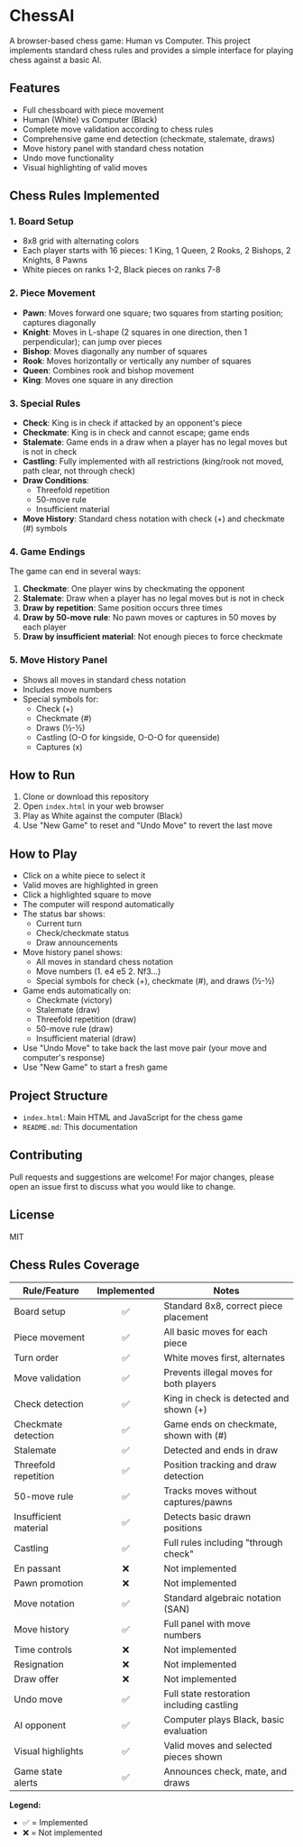 # ChessAI

A browser-based chess game: Human vs Computer. This project implements standard chess rules and provides a simple interface for playing chess against a basic AI.

## Features
- Full chessboard with piece movement
- Human (White) vs Computer (Black)
- Complete move validation according to chess rules
- Comprehensive game end detection (checkmate, stalemate, draws)
- Move history panel with standard chess notation
- Undo move functionality
- Visual highlighting of valid moves

## Chess Rules Implemented

### 1. Board Setup
- 8x8 grid with alternating colors
- Each player starts with 16 pieces: 1 King, 1 Queen, 2 Rooks, 2 Bishops, 2 Knights, 8 Pawns
- White pieces on ranks 1-2, Black pieces on ranks 7-8

### 2. Piece Movement
- **Pawn**: Moves forward one square; two squares from starting position; captures diagonally
- **Knight**: Moves in L-shape (2 squares in one direction, then 1 perpendicular); can jump over pieces
- **Bishop**: Moves diagonally any number of squares
- **Rook**: Moves horizontally or vertically any number of squares
- **Queen**: Combines rook and bishop movement
- **King**: Moves one square in any direction

### 3. Special Rules
- **Check**: King is in check if attacked by an opponent's piece
- **Checkmate**: King is in check and cannot escape; game ends
- **Stalemate**: Game ends in a draw when a player has no legal moves but is not in check
- **Castling**: Fully implemented with all restrictions (king/rook not moved, path clear, not through check)
- **Draw Conditions**: 
  - Threefold repetition
  - 50-move rule
  - Insufficient material
- **Move History**: Standard chess notation with check (+) and checkmate (#) symbols

### 4. Game Endings
The game can end in several ways:
1. **Checkmate**: One player wins by checkmating the opponent
2. **Stalemate**: Draw when a player has no legal moves but is not in check
3. **Draw by repetition**: Same position occurs three times
4. **Draw by 50-move rule**: No pawn moves or captures in 50 moves by each player
5. **Draw by insufficient material**: Not enough pieces to force checkmate

### 5. Move History Panel
- Shows all moves in standard chess notation
- Includes move numbers
- Special symbols for:
  - Check (+)
  - Checkmate (#)
  - Draws (½-½)
  - Castling (O-O for kingside, O-O-O for queenside)
  - Captures (x)

## How to Run

1. Clone or download this repository
2. Open `index.html` in your web browser
3. Play as White against the computer (Black)
4. Use "New Game" to reset and "Undo Move" to revert the last move

## How to Play
- Click on a white piece to select it
- Valid moves are highlighted in green
- Click a highlighted square to move
- The computer will respond automatically
- The status bar shows:
  - Current turn
  - Check/checkmate status
  - Draw announcements
- Move history panel shows:
  - All moves in standard chess notation
  - Move numbers (1. e4 e5 2. Nf3...)
  - Special symbols for check (+), checkmate (#), and draws (½-½)
- Game ends automatically on:
  - Checkmate (victory)
  - Stalemate (draw)
  - Threefold repetition (draw)
  - 50-move rule (draw)
  - Insufficient material (draw)
- Use "Undo Move" to take back the last move pair (your move and computer's response)
- Use "New Game" to start a fresh game

## Project Structure
- `index.html`: Main HTML and JavaScript for the chess game
- `README.md`: This documentation

## Contributing
Pull requests and suggestions are welcome! For major changes, please open an issue first to discuss what you would like to change.

## License
MIT

## Chess Rules Coverage

| Rule/Feature           | Implemented | Notes |
|------------------------|:-----------:|-------|
| Board setup            |     ✅      | Standard 8x8, correct piece placement |
| Piece movement         |     ✅      | All basic moves for each piece |
| Turn order             |     ✅      | White moves first, alternates |
| Move validation        |     ✅      | Prevents illegal moves for both players |
| Check detection        |     ✅      | King in check is detected and shown (+) |
| Checkmate detection    |     ✅      | Game ends on checkmate, shown with (#) |
| Stalemate             |     ✅      | Detected and ends in draw |
| Threefold repetition  |     ✅      | Position tracking and draw detection |
| 50-move rule          |     ✅      | Tracks moves without captures/pawns |
| Insufficient material |     ✅      | Detects basic drawn positions |
| Castling              |     ✅      | Full rules including "through check" |
| En passant            |     ❌      | Not implemented |
| Pawn promotion        |     ❌      | Not implemented |
| Move notation         |     ✅      | Standard algebraic notation (SAN) |
| Move history          |     ✅      | Full panel with move numbers |
| Time controls         |     ❌      | Not implemented |
| Resignation           |     ❌      | Not implemented |
| Draw offer            |     ❌      | Not implemented |
| Undo move             |     ✅      | Full state restoration including castling |
| AI opponent           |     ✅      | Computer plays Black, basic evaluation |
| Visual highlights     |     ✅      | Valid moves and selected pieces shown |
| Game state alerts     |     ✅      | Announces check, mate, and draws |

**Legend:**
- ✅ = Implemented
- ❌ = Not implemented
